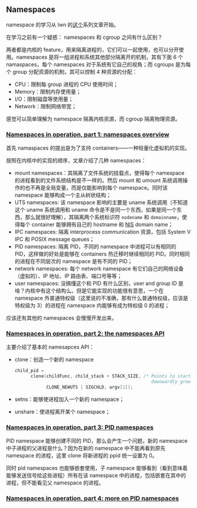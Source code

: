 ## Namespaces

namespace 的学习从 lwn 的[这个](https://lwn.net/Articles/531114/#series_index)系列文章开始。

在学习之前有一个疑惑： namespaces 和 cgroup 之间有什么区别？

两者都是内核的 feature，用来隔离进程的，它们可以一起使用，也可以分开使用。namespaces 是将一组进程和系统其他部分隔离开的机制，其有下面 6 个 namaspaces，每个 namespaces 对于系统有它自己的视角；而 cgroups 是为每个 group 分配资源的机制，其可以控制 4 种资源的分配：

- CPU：限制每 group 进程的 CPU 使用时间；
- Memory：限制内存使用量；
- I/O：限制磁盘等使用量；
- Network：限制网络带宽；

感觉可以简单理解为 namespace 隔离内核资源，而 cgroup 隔离物理资源。

### [Namespaces in operation, part 1: namespaces overview](https://lwn.net/Articles/531114/)

首先 namaspaces 的提出是为了支持 containers——一种轻量化虚拟机的实现。

按照在内核中的实现的顺序，文章介绍了几种 namespaces：

- mount namespaces：其隔离了文件系统的挂载点，使得每个 namespace 的进程看到的文件系统结构是不一样的。然后 mount 和 umount 系统调用操作的也不再是全局变量，而是仅能影响到每个 namespace。同时该 namespace 能够构成一个主从树状结构；
- UTS namespaces: 该 namespace 影响的主要是 uname 系统调用（不知道这个 uname 系统调用和 uname 命令是不是同一个东西，如果是同一个东西，那么就很好理解），其隔离两个系统标识符 `nodename` 和 `domainname`，使得每个 container 能够拥有自己的 hostname 和 [NIS](https://en.wikipedia.org/wiki/Network_Information_Service) domain name；
- IPC namespaces: 隔离 interprocess communication 资源，包括 System V IPC 和 POSIX message queues；
- PID namespaces: 隔离 PID，不同的 namespace 中进程可以有相同的 PID，这样做的好处是能够在 containers 热迁移时继续相同的 PID。同时相同的进程在不同层次的 namespace 是有不同的 PID；
- network namespaces: 每个 network namespace 有它们自己的网络设备（虚拟的）、IP 地址、IP 路由表、端口号等等；
- user namespaces: 没搞懂这个和 PID 有什么区别，user and group ID 是啥？内核中有这个结构么。但是它能实现的功能很有意思，一个在 namespace 外普通特权级（这里说的不准确，那有什么普通特权级，应该是特权级为 3）的进程在 namespace 内能够有成为特权级 0 的进程；

应该还有其他的 namespaces 会慢慢开发出来。

### [Namespaces in operation, part 2: the namespaces API](https://lwn.net/Articles/531381/)

主要介绍了基本的 namesapces API：

- clone：创造一个新的 namespace

  ```c
  child_pid =
        clone(childFunc, child_stack + STACK_SIZE, /* Points to start of
                                                      downwardly growing stack */
              CLONE_NEWUTS | SIGCHLD, argv[1]);
  ```

- setns：能够使进程加入一个新的 namespace；

- unshare：使进程离开某个 namespace；

### [Namespaces in operation, part 3: PID namespaces](https://lwn.net/Articles/531419/)

PID namespace 能够创建不同的 PID，那么会产生一个问题，新的 namespace 中子进程的父进程是什么？因为在新的 namespace 中不能再看到原先 namespace 的进程，这里 clone 将新进程的 ppid 统一设置为 0。

同时 pid namespaces 也能够嵌套使用，子 namespace 能够看到（看到意味着能够发送信号给这些进程）所有在该 namespace 中的进程，包括嵌套在其中的进程，但不能看见父 namespace 的进程。

### [Namespaces in operation, part 4: more on PID namespaces](https://lwn.net/Articles/532748/)
